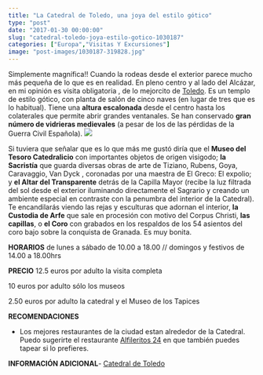 ```yaml
---
title: "La Catedral de Toledo, una joya del estilo gótico"
type: "post"
date: "2017-01-30 00:00:00"
slug: "catedral-toledo-joya-estilo-gotico-1030187"
categories: ["Europa","Visitas Y Excursiones"]
image: "post-images/1030187-319828.jpg"
---
```


Simplemente magnífica!! Cuando la rodeas desde el exterior parece mucho más pequeña de lo que es en realidad. En pleno centro y al lado del Alcázar, en mi opinión es visita obligatoria , de lo mejorcito de [Toledo](http://www.missviajes.com/toledo-testigo-convivencia-culturas-5262/). Es un templo de estilo gótico, con planta de salón de cinco naves (en lugar de tres que es lo habitual). Tiene una **altura escalonada** desde el centro hasta los colaterales que permite abrir grandes ventanales. Se han conservado **gran número de vidrieras medievales** (a pesar de los de las pérdidas de la Guerra Civil Española). ![](post-images/1030187-319828.jpg)  
  
Si tuviera que señalar que es lo que más me gustó diría que el **Museo del Tesoro Catedralicio** con importantes objetos de origen visigodo; **la Sacristía** que guarda diversas obras de arte de Tiziano, Rubens, Goya, Caravaggio, Van Dyck , coronadas por una maestra de El Greco: El expolio; y **el Altar del Transparente** detrás de la Capilla Mayor (recibe la luz filtrada del sol desde el exterior iluminando directamente el Sagrario y creando un ambiente especial en contraste con la penumbra del interior de la Catedral). Te encandilarás viendo las rejas y esculturas que adornan el interior, **la Custodia de Arfe** que sale en procesión con motivo del Corpus Christi, **las capillas**, o **el Coro** con grabados en los respaldos de los 54 asientos del coro bajo sobre la conquista de Granada. Es muy bonita.  
  
**HORARIOS** de lunes a sábado de 10.00 a 18.00 // domingos y festivos de 14.00 a 18.00hrs  
  
**PRECIO** 12.5 euros por adulto la visita completa  
  
10 euros por adulto sólo los museos  
  
2.50 euros por adulto la catedral y el Museo de los Tapices  
  
**RECOMENDACIONES**

- Los mejores restaurantes de la ciudad estan alrededor de la Catedral. Puedo sugerirte el restaurante [Alfileritos 24](http://www.alfileritos24.com) en que también puedes tapear si lo prefieres.

**INFORMACIÓN ADICIONAL**- [Catedral de Toledo](http://www.catedralprimada.es/)